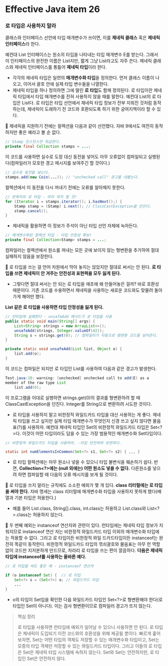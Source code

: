 # Effective Java item 26



### 로 타입은 사용하지 말라



클래스와 인터페이스 선언에 타입 매개변수가 쓰이면, 이를 **제네릭 클래스** 혹은 **제네릭 인터페이스**라 한다.

예컨대 List 인터페이스는 원소의 타입을 나타내는 타입 매개변수 E를 받는다. 그래서 이 인터페이스의 완전한 이름은 List<E>지만, 짧게 그냥 List라고도 자주 쓴다. 제네릭 클래스와 제네릭 인터페이스를 통틀어 **제네릭 타입**이라 한다.



- 각각의 제네릭 타입은 일련의 **매개변수화 타입**을 정의한다. 먼저 클래스 이름이 나오고, 이어서 괄호 안에 실제 타입 변수들을 나열한다.
- 제네릭 타입을 하나 정의하면 그에 딸린 **로 타입**도 함께 정의된다. 로 타입이란 제네릭 타입에서 타입 매개변수를 전혀 사용하지 않을 때를 말한다. 예컨대 List<E>의 로 타입은 List다. 로 타입은 타입 선언에서 제네릭 타입 정보가 전부 지워진 것처럼 동작하는데, 제네릭이 도래하기 전 코드와 호환되도록 하기 위한 궁여지책이라 할 수 있다.



:notebook_with_decorative_cover: 제네릭을 지원하기 전에는 컬렉션을 다음과 같이 선언했다. 자바 9에서도 여전히 동작하지만 좋은 예라고 볼 순 	없다.

```java
// Stamp 인스턴스만 취급한다.
private final Collection stamps = ...;
```

이 코드를 사용하면 실수로 도장 대신 동전을 넣어도 아무 오류없이 컴파일되고 실행된다(컴파일러가 모호한 경고 메시지를 보여주긴 할 것이다.)



```java
// 실수로 동전을 넣는다.
stamps.add(new Coin(...)); // "unchecked call" 경고를 내뱉는다.
```

컬렉션에서 이 동전을 다시 꺼내기 전에는 오류를 알아채지 못한다.



```java
// 반복자의 로 타입 - 따라 하지 말 것!
for (Iterator i = stamps.iterator(); i.hasNext();) {
    Stamp stamp = (Stamp) i.next(); // ClassCastException을 던진다.
    stamp.cancel();
}
```



- 제네릭을 활용하면 이 정보가 주석이 아닌 타입 선언 자체에 녹아든다.

```java
// 매개변수화된 컬렉션 타입 - 타입 안정성 확보!
private final Collection<Stamp> stamps = ...;
```

컴파일러는 컬렉션에서 원소를 꺼내는 모든 곳에 보이지 않는 형변환을 추가하여 절대 실패하지 않음을 보장한다.



:notebook_with_decorative_cover: 로 타입을 쓰는 걸 언어 차원에서 막아 놓지는 않았지만 절대로 써서는 안 된다. **로 타입을 쓰면 제네릭이 안	겨주는 안전성과 표현력을 모두 잃게 된다.**

- 그렇다면 절대 써서는 안 되는 로 타입을 애초에 왜 만들어놓은 걸까? 바로 호환성 때문이다. 기존 코드를 수용하면서 제네릭을 사용하는 새로운 코드와도 맞물려 돌아가게 해야만 했다.



**List 같은 로 타입을 사용하면 타입 안정성을 잃게 된다.**



```java
// 런타임에 실패한다 - unsafeAdd 메서드가 로 타입을 사용
public static void main(String[] args) {
    List<String> strings = new ArrayList<>();
    unsafeAdd(strings, Integer.valueOf(42));
    String s = strings.get(0); // 컴파일러가 자동으로 형변환 코드를 넣어준다.
}

private static void unsafeAdd(List list, Object o) {
    list.add(o);
}
```

이 코드는 컴파일은 되지만 로 타입인 List를 사용하여 다음과 같은 경고가 발생한다.

```java
Test.java:10: warning: [unchecked] unchecked call to add(E) as a
member of the raw type List
    list.add(0);
```

이 프로그램을 이대로 실행하면 strings.get(0)의 결과를 형변환하려 할 때 ClassCastException을 던진다. Integer를 String으로 변환하려 시도한 것이다.



- 로 타입을 사용하지 말고 비한정적 와일드카드 타입을 대신 사용하는 게 좋다. 제네릭 타입을 쓰고 싶지만 실제 타입 매개변수가 무엇인지 신경 쓰고 싶지 않다면 물음표(?)를 사용하자. 예컨대 제네릭 타입인 Set<E>의 비한정적 와일드카드 타입은 Set<?>다. 이것이 어떤 타입이라도 담을 수 있는 가장 범용적인 매개변수화 Set타입이다.

```java
// 비한정적 와일드카드 타입을 사용하라. -타입 안전하며 유연하다.

static int numElementsInCommon(Set<?> s1, Set<?> s2) { ,,, }
```

- 로 타입 컬렉션에는 아무 원소나 넣을 수 있으니 타입 불변식을 훼손하기 쉽다. 반면, **Collection<?>에는 (null 외에는) 어떤 원소도 넣을 수 없다.** 다른원소를 넣으려 하면 컴파일할 때 다음의 오류 메시지를 보게 될 것이다.



:notebook_with_decorative_cover: 로 타입을 쓰지 말라는 규칙에도 소소한 예외가 몇 개 있다. **class 리터럴에는 로 타입을 써야 한다.** 자바 명세는 	class 리터럴에 매개변수화 타입을 사용하지 못하게 했다(배열과 기본 타입은 허용한다.)

- 예를 들어 List.class, String[].class, int.class는 허용하고 List<String>.class와 List<?>.class는 허용하지 않는다.



:notebook_with_decorative_cover: 두 번째 예외는 instanceof 연산자와 관련이 있다. 런타임에는 제네릭 타입 정보가 지워지므로 instanceof 연산	자는 비한정적 와일드카드 타입 이외의 매개변수화 타입에는 적용할 수 없다. 그리고 로 타입이든 비한정적 와일	드카드타입이든 instanceof는 완전히 똑같이 동작한다. 비한정적 와일드카드 타입의 꺾쇠괄호와 물음표는 아무	런 역할 없이 코드만 지저분하게 만드므로, 차라리 로 타입을 쓰는 편이 깔끔하다. **다음은 제네릭 타입에       	instanceof를 사용하는 올바른 예다.**

```java
// 로 타입을 써도 좋은 예 - instanceof 연산자

if (o instanceof Set) {  // 로 타입
    Set<?> s = (Set<?>) o; // 와일드카드 타입
    ...
}
```

- o의 타입이 Set임을 확인한 다음 와일드카드 타입인 Set<?>로 형변환해야 한다(로 타입인 Set이 아니다). 이는 검사 형변환이므로 컴파일러 경고가 뜨지 않는다.



> 핵심 정리
>
> 로 타입을 사용하면 런타임에 예외가 일어날 수 있으니 사용하면 안 된다. 로 타입은 제네릭이 도입되기 이전 코드와의 호환성을 위해 제공될 뿐이다. 빠르게 훑어보자면, Set<Object>는 어떤 타입의 객체도 저장할 수 있는 매개변수화 타입이고, Set<?>는 모종의 타입 객체만 저장할 수 있는 와일드카드 타입이다. 그리고 이들의 로 타입은 Set은 제네릭 타입 시스템에 속하지 않는다. Set<Object>와 Set<?>는 안전하지만, 로 타입인 Set은 안전하지 않다.
